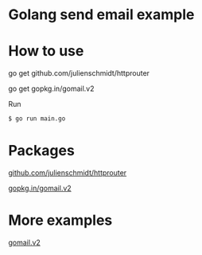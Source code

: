 # Golang send email example

# How to use

go get github.com/julienschmidt/httprouter

go get gopkg.in/gomail.v2

Run

```sh
$ go run main.go
```

# Packages

[github.com/julienschmidt/httprouter](https://github.com/julienschmidt/httprouter)

[gopkg.in/gomail.v2](https://gopkg.in/gomail.v2)

# More examples

[gomail.v2](https://godoc.org/gopkg.in/gomail.v2)

